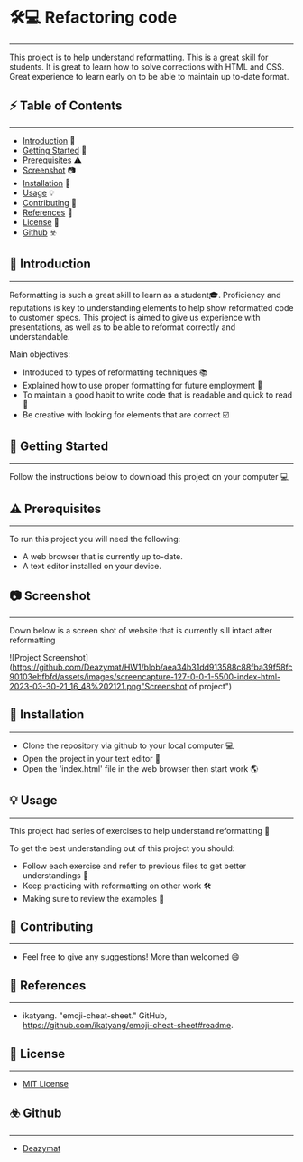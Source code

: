 # 🛠️💻 Refactoring code

---

This project is to help understand reformatting. This is a great skill for students. It is great to learn how to solve corrections with HTML and CSS. Great experience to learn early on to be able to maintain up to-date format.

## ⚡ Table of Contents

---

- [Introduction](#introduction) 🚀
- [Getting Started](#getting-started) 📢
- [Prerequisites](#prerequisites) ⚠️
- [Screenshot](#screenshot) 📷
- [Installation](#installation) 🔧
- [Usage](#usage) 💡
- [Contributing](#contributing) 🤝
- [References](#references) 💪
- [License](#license) 🔐
- [Github](#github) ☣️

## 🚀 Introduction

---

Reformatting is such a great skill to learn as a student🎓. Proficiency and reputations is key to understanding elements to help show reformatted code to customer specs. This project is aimed to give us experience with presentations, as well as to be able to reformat correctly and understandable.

Main objectives:

- Introduced to types of reformatting techniques 📚
- Explained how to use proper formatting for future employment 💼
- To maintain a good habit to write code that is readable and quick to read 🧠
- Be creative with looking for elements that are correct ☑️

## 📢 Getting Started

---

Follow the instructions below to download this project on your computer 💻

## ⚠️ Prerequisites

---

To run this project you will need the following:

- A web browser that is currently up to-date.
- A text editor installed on your device.

## 📷 Screenshot

---

Down below is a screen shot of website that is currently sill intact after reformatting

![Project Screenshot](https://github.com/Deazymat/HW1/blob/aea34b31dd913588c88fba39f58fc90103ebfbfd/assets/images/screencapture-127-0-0-1-5500-index-html-2023-03-30-21_16_48%202121.png"Screenshot of project")

## 🔧 Installation

---

- Clone the repository via github to your local computer 💻
- Open the project in your text editor 📃
- Open the 'index.html' file in the web browser then start work 🌎

## 💡 Usage

---

This project had series of exercises to help understand reformatting 🧠

To get the best understanding out of this project you should:

- Follow each exercise and refer to previous files to get better understandings 📖
- Keep practicing with reformatting on other work 🛠️
- Making sure to review the examples 👀

## 🤝 Contributing

---

- Feel free to give any suggestions! More than welcomed 😄

## 💪 References

---

- ikatyang. "emoji-cheat-sheet." GitHub, https://github.com/ikatyang/emoji-cheat-sheet#readme.

## 🔐 License

---

- [MIT License](LICENSE.md)

## ☣️ Github

---

- [Deazymat](https://github.com/Deazymat/Project-1)
